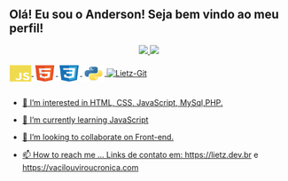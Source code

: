 ## Olá! Eu sou o Anderson! Seja bem vindo ao meu perfil!
<div align="center">
  <a href="https://github.com/andersonlietz">
  <img height="180em" src="https://github-readme-stats.vercel.app/api?username=andersonlietz&show_icons=true&theme=dark&include_all_commits=true&count_private=true"/>
  <img height="180em" src="https://github-readme-stats.vercel.app/api/top-langs/?username=andersonlietz&layout=compact&langs_count=7&theme=dark"/>
</div>

<div style="display: inline_block"><br>
  <img align="center" alt="Lietz-Js" height="30" width="40" src="https://raw.githubusercontent.com/devicons/devicon/master/icons/javascript/javascript-plain.svg">

  <img align="center" alt="Lietz-HTML" height="30" width="40" src="https://raw.githubusercontent.com/devicons/devicon/master/icons/html5/html5-original.svg">

  <img align="center" alt="Lietz-CSS" height="30" width="40" src="https://raw.githubusercontent.com/devicons/devicon/master/icons/css3/css3-original.svg">

  <img align="center" alt="Lietz-PHP" height="30" width="40" src="https://raw.githubusercontent.com/devicons/devicon/master/icons/python/python-original.svg">

  
  <img align="center" alt="Lietz-Git" height="30" width="40"  src="https://cdn.jsdelivr.net/gh/devicons/devicon/icons/adonisjs/adonisjs-original.svg" >
</div>

## 

- 👀 I’m interested in HTML, CSS, JavaScript, MySql,PHP.
- 🌱 I’m currently learning JavaScript

- 💞️ I’m looking to collaborate on Front-end.

- 📫 How to reach me ...
Links de contato em: https://lietz.dev.br e https://vacilouviroucronica.com

<!---
andersonlietz/andersonlietz is a ✨ special ✨ repository because its `README.md` (this file) appears on your GitHub profile.
You can click the Preview link to take a look at your changes.
--->
